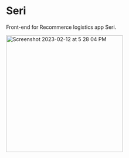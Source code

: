 # Seri

Front-end for Recommerce logistics app Seri.

<img width="318" alt="Screenshot 2023-02-12 at 5 28 04 PM" src="https://user-images.githubusercontent.com/84117554/218341062-f2370520-8c66-4bae-88d1-82b0c3c56147.png">
